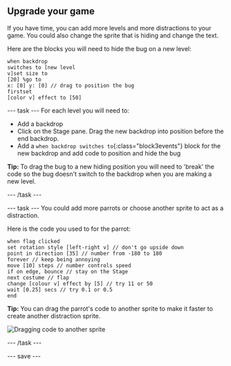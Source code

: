 ## Upgrade your game

If you have time, you can add more levels and more distractions to your game. You could also change the sprite that is hiding and change the text. 

Here are the blocks you will need to hide the bug on a new level:

<code class="blocks" style="background-color: white">when backdrop switches to [new level v]</code><code class="blocks" style="background-color:white">set size to [20] %</code><code class="blocks" style="background-color:white">go to x: [0] y: [0] // drag to position the bug first</code><code class="blocks" style="background-color:white">set [color v] effect to [50]</code>

--- task ---
For each level you will need to:
- Add a backdrop
- Click on the Stage pane. Drag the new backdrop into position before the end backdrop. 
- Add a `when backdrop switches to`{:class="block3events"} block for the new backdrop and add code to position and hide the bug 

**Tip:** To drag the bug to a new hiding position you will need to 'break' the code so the bug doesn't switch to the backdrop when you are making a new level.

--- /task ---

--- task ---
You could add more parrots or choose another sprite to act as a distraction. 

Here is the code you used to for the parrot:
```blocks3
when flag clicked
set rotation style [left-right v] // don't go upside down
point in direction [35] // number from -180 to 180
forever // keep being annoying
move [10] steps // number controls speed
if on edge, bounce // stay on the Stage
next costume // flap
change [colour v] effect by [5] // try 11 or 50
wait [0.25] secs // try 0.1 or 0.5
end
```

**Tip:** You can drag the parrot's code to another sprite to make it faster to create another distraction sprite.

![Dragging code to another sprite](images/drag-parrot-code.png)

--- /task ---

--- save ---

<script>
scratchblocks.renderMatching("code.blocks", {
  inline: true,
  style:     'scratch3',   // Optional, defaults to 'scratch2'.
  // Repeat `style` and `languages` options here.
});
</script>
